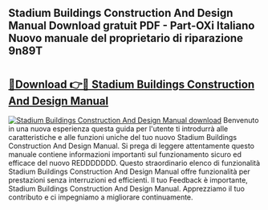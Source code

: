 ## Stadium Buildings Construction And Design Manual Download gratuit PDF - Part-OXi Italiano Nuovo manuale del proprietario di riparazione 9n89T

# <h2><a href="http://df9shql.blite.top/?on=Stadium+Buildings+Construction+And+Design+Manual">🔗Download 👉🔴 Stadium Buildings Construction And Design Manual</a></h2>

[![Stadium Buildings Construction And Design Manual download](https://i.imgur.com/lujVjoI.png)](http://df9shql.blite.top/?on=Stadium+Buildings+Construction+And+Design+Manual)
Benvenuto in una nuova esperienza questa guida per l'utente ti introdurrà alle caratteristiche e alle funzioni uniche del tuo nuovo Stadium Buildings Construction And Design Manual. Si prega di leggere attentamente questo manuale contiene informazioni importanti sul funzionamento sicuro ed efficace del nuovo REDDDDDDD. Questo straordinario elenco di funzionalità Stadium Buildings Construction And Design Manual offre funzionalità per prestazioni senza interruzioni ed efficienti. Il tuo Feedback è importante, Stadium Buildings Construction And Design Manual. Apprezziamo il tuo contributo e ci impegniamo a migliorare continuamente.
